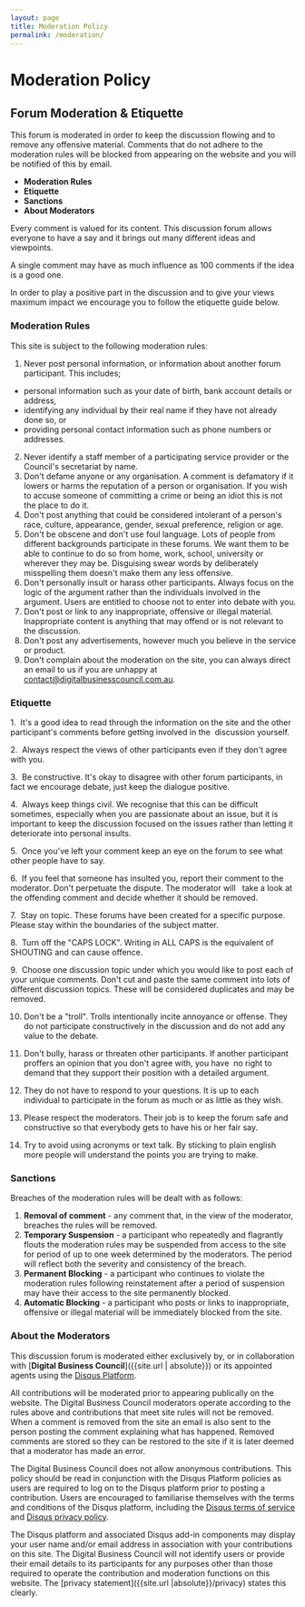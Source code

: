 ```yaml
---
layout: page
title: Moderation Policy
permalink: /moderation/
---
```


# Moderation Policy

## Forum Moderation & Etiquette

This forum is moderated in order to keep the discussion flowing and to remove any offensive material. Comments that do not
adhere to the moderation rules will be blocked from appearing on the website and you will be notified of this by email.

- **Moderation Rules**
- **Etiquette**
- **Sanctions**
- **About Moderators**

Every comment is valued for its content. This discussion forum allows everyone to have a say and it brings out many different
ideas and viewpoints.

A single comment may have as much influence as 100 comments if the idea is a good one.

In order to play a positive part in the discussion and to give your views maximum impact we encourage you to follow the etiquette
guide below.

### **Moderation Rules**

This site is subject to the following moderation rules:

1.  Never post personal information, or information about another forum participant. This includes; 
   - personal information such as your date of birth, bank account details or address,
   - identifying any individual by their real name if they have not already done so, or 
   - providing personal contact information such as phone numbers or addresses.
2.  Never identify a staff member of a participating service provider or the Council's secretariat by name.
3.  Don't defame anyone or any organisation. A comment is defamatory if it lowers or harms the reputation of a person or organisation.       If you wish to accuse someone of committing a crime or being an idiot this is not the place to do it.
4.  Don't post anything that could be considered intolerant of a person's race, culture, appearance, gender, sexual preference, religion or age.
5.  Don't be obscene and don't use foul language. Lots of people from different backgrounds participate in these forums. We want them to     be able to continue to do so from home, work, school, university or wherever they may be. Disguising swear words by deliberately       misspelling them doesn't make them any less offensive.
6.  Don't personally insult or harass other participants. Always focus on the logic of the argument rather than the individuals involved     in the argument. Users are entitled to choose not to enter into debate with you.
7.  Don't post or link to any inappropriate, offensive or illegal material. Inappropriate content is anything that may offend or is not
     relevant to the discussion.
8.  Don't post any advertisements, however much you believe in the service or product.
9.  Don't complain about the moderation on the site, you can always direct an email to us if you are unhappy at contact@digitalbusinesscouncil.com.au.

### **Etiquette**

1.  It's a good idea to read through the information on the site and the other participant's comments before getting involved in the  discussion yourself. 

2.  Always respect the views of other participants even if they don't agree with you. 

3.  Be constructive. It's okay to disagree with other forum participants, in fact we encourage debate, just keep the dialogue positive. 

4.  Always keep things civil. We recognise that this can be difficult sometimes, especially when you are passionate about an issue, but it is important to keep the discussion focused on the issues rather than letting it deteriorate into personal insults. 

5.  Once you've left your comment keep an eye on the forum to see what other people have to say. 

6.  If you feel that someone has insulted you, report their comment to the moderator. Don't perpetuate the dispute. The moderator will   take a look at the offending comment and decide whether it should be removed. 

7.  Stay on topic. These forums have been created for a specific purpose. Please stay within the boundaries of the subject matter. 

8.  Turn off the "CAPS LOCK". Writing in ALL CAPS is the equivalent of SHOUTING and can cause offence. 

9.  Choose one discussion topic under which you would like to post each of your unique comments. Don't cut and paste the same comment into lots of different discussion topics. These will be considered duplicates and may be removed. 

10. Don't be a "troll". Trolls intentionally incite annoyance or offense. They do not participate constructively in the discussion and do not add any value to the debate.  

11. Don't bully, harass or threaten other participants. If another participant proffers an opinion that you don't agree with, you have  no right to demand that they support their position with a detailed argument. 

12. They do not have to respond to your questions. It is up to each individual to participate in the forum as much or as little as they wish. 

13. Please respect the moderators. Their job is to keep the forum safe and constructive so that everybody gets to have his or her fair say. 

14. Try to avoid using acronyms or text talk. By sticking to plain english more people will understand the points you are trying to make.

### **Sanctions**

Breaches of the moderation rules will be dealt with as follows:

 1. **Removal of comment** - any comment that, in the view of the moderator, breaches the rules will be removed.
 2. **Temporary Suspension** - a participant who repeatedly and flagrantly flouts the moderation rules may be suspended from access to         the site for period of up to one week determined by the moderators. The period will reflect both the severity and consistency of       the breach.
 3. **Permanent Blocking** - a participant who continues to violate the moderation rules following reinstatement after a period of             suspension may have their access to the site permanently blocked.
 4. **Automatic Blocking** - a participant who posts or links to inappropriate, offensive or illegal material will be immediately blocked from the site.

### **About the Moderators**

This discussion forum is moderated either exclusively by, or in collaboration with [**Digital Business Council**]({{site.url | absolute}}) or its appointed agents using the [Disqus Platform](https://disqus.com/).

All contributions will be moderated prior to appearing publically on the website.  The Digital Business Council moderators operate according to the rules above and contributions that meet site rules will not be removed. When a comment is removed from the site an email is also sent to the person posting the comment explaining what has happened.  Removed comments are stored so they can be restored to the site if it is later deemed that a moderator has made an error. 

The Digital Business Council does not allow anonymous contributions.  This policy should be read in conjunction with the Disqus Platform policies as users are required to log on to the Disqus platform prior to posting a contribution.    Users are encouraged to familiarise themselves with the terms and conditions of the Disqus platform, including the [Disqus terms of service](https://help.disqus.com/customer/portal/articles/466260-terms-of-service) and [Disqus privacy policy](https://help.disqus.com/customer/portal/articles/466259-privacy-policy). 

The Disqus platform and associated Disqus add-in components may display your user name and/or email address in association with your contributions on this site.  The Digital Business Council will not identify users or provide their email details to its participants for any purposes other than those required to operate the contribution and moderation functions on this website. The [privacy statement]({{site.url |absolute}}/privacy) states this clearly.
